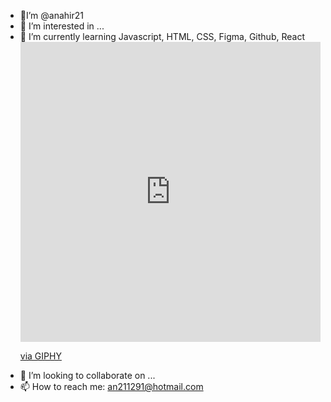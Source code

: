 - 👋I’m @anahir21
- 👀 I’m interested in ...
- 🌱 I’m currently learning Javascript, HTML, CSS, Figma, Github, React <iframe src="https://giphy.com/embed/XAxylRMCdpbEWUAvr8" width="480" height="480" frameBorder="0" class="giphy-embed" allowFullScreen></iframe><p><a href="https://giphy.com/stickers/devrock-js-edr-escueladevrock-XAxylRMCdpbEWUAvr8">via GIPHY</a></p>
- 💞️ I’m looking to collaborate on ...
- 📫 How to reach me: an211291@hotmail.com

<!---
anahir21/anahir21 is a ✨ special ✨ repository because its `README.md` (this file) appears on your GitHub profile.
You can click the Preview link to take a look at your changes.
--->
